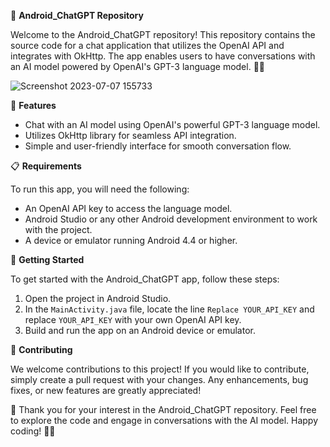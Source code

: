 

📁 **Android_ChatGPT Repository**

Welcome to the Android_ChatGPT repository! This repository contains the source code for a chat application that utilizes the OpenAI API and integrates with OkHttp. The app enables users to have conversations with an AI model powered by OpenAI's GPT-3 language model. 🤖💬

![Screenshot 2023-07-07 155733](https://github.com/Usamahussain56/NextGPT/assets/118635657/b537ac88-229d-4a95-b254-c61694b0b274)


🎉 **Features**

- Chat with an AI model using OpenAI's powerful GPT-3 language model.
- Utilizes OkHttp library for seamless API integration.
- Simple and user-friendly interface for smooth conversation flow.

📋 **Requirements**

To run this app, you will need the following:

- An OpenAI API key to access the language model.
- Android Studio or any other Android development environment to work with the project.
- A device or emulator running Android 4.4 or higher.

🚀 **Getting Started**

To get started with the Android_ChatGPT app, follow these steps:

1. Open the project in Android Studio.
2. In the `MainActivity.java` file, locate the line `Replace YOUR_API_KEY` and replace `YOUR_API_KEY` with your own OpenAI API key.
3. Build and run the app on an Android device or emulator.

🤝 **Contributing**

We welcome contributions to this project! If you would like to contribute, simply create a pull request with your changes. Any enhancements, bug fixes, or new features are greatly appreciated!

🙏 Thank you for your interest in the Android_ChatGPT repository. Feel free to explore the code and engage in conversations with the AI model. Happy coding! 🚀✨
